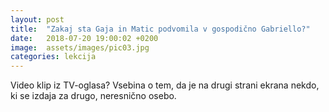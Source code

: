 ```yaml
---
layout: post
title:  "Zakaj sta Gaja in Matic podvomila v gospodično Gabriello?"
date:   2018-07-20 19:00:02 +0200
image:  assets/images/pic03.jpg
categories: lekcija
---
```


Video klip iz TV-oglasa? Vsebina o tem, da je na drugi strani ekrana nekdo, ki se izdaja za drugo, neresnično osebo.
